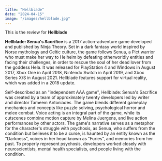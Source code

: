 ```yaml
---
title: "Hellblade"
date: "2024-04-15"
image: "/images/hellblade.jpg"
---
```


<!-- @format -->

This is the review for **Hellblade**

**Hellblade: Senua's Sacrifice** is a 2017 action-adventure game developed and published by Ninja Theory. Set in a dark fantasy world inspired by Norse mythology and Celtic culture, the game follows Senua, a Pict warrior who must make her way to Helheim by defeating otherworldly entities and facing their challenges, in order to rescue the soul of her dead lover from the goddess Hela. It was released for PlayStation 4 and Windows in August 2017, Xbox One in April 2018, Nintendo Switch in April 2019, and Xbox Series X/S in August 2021. Hellblade features support for virtual reality, which was added in a 2018 update.

Self-described as an "independent AAA game", Hellblade: Senua's Sacrifice was created by a team of approximately twenty developers led by writer and director Tameem Antoniades. The game blends different gameplay mechanics and concepts like puzzle solving, psychological horror and melee combat. Voice acting is an integral part of the game, while its cutscenes combine motion capture by Melina Juergens, and live action performances by other actors. The game's narrative serves as a metaphor for the character's struggle with psychosis, as Senua, who suffers from the condition but believes it to be a curse, is haunted by an entity known as the "Darkness", voices in her head known as "Furies", and memories from her past. To properly represent psychosis, developers worked closely with neuroscientists, mental health specialists, and people living with the condition.
